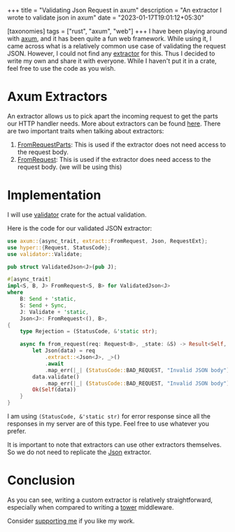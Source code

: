+++
title = "Validating Json Request in axum"
description = "An extractor I wrote to validate json in axum"
date = "2023-01-17T19:01:12+05:30"

[taxonomies]
tags = ["rust", "axum", "web"]
+++
I have been playing around with [axum](https://docs.rs/axum/latest/axum/index.html), and it has been quite a fun web framework. While using it, I came across what is a relatively common use case of validating the request JSON. However, I could not find any [extractor](https://docs.rs/axum/latest/axum/index.html#extractors) for this. Thus I decided to write my own and share it with everyone. While I haven't put it in a crate, feel free to use the code as you wish.

<!-- more -->

# Axum Extractors
An extractor allows us to pick apart the incoming request to get the parts our HTTP handler needs. More about extractors can be found [here](https://docs.rs/axum/latest/axum/extract/index.html). There are two important traits when talking about extractors:
1. [FromRequestParts](https://docs.rs/axum/latest/axum/extract/trait.FromRequestParts.html): This is used if the extractor does not need access to the request body.
2. [FromRequest](https://docs.rs/axum/latest/axum/extract/trait.FromRequest.html): This is used if the extractor does need access to the request body. (we will be using this)

# Implementation
I will use [validator](https://crates.io/crates/validator) crate for the actual validation.

Here is the code for our validated JSON extractor:
```rust
use axum::{async_trait, extract::FromRequest, Json, RequestExt};
use hyper::{Request, StatusCode};
use validator::Validate;

pub struct ValidatedJson<J>(pub J);

#[async_trait]
impl<S, B, J> FromRequest<S, B> for ValidatedJson<J>
where
    B: Send + 'static,
    S: Send + Sync,
    J: Validate + 'static,
    Json<J>: FromRequest<(), B>,
{
    type Rejection = (StatusCode, &'static str);

    async fn from_request(req: Request<B>, _state: &S) -> Result<Self, Self::Rejection> {
        let Json(data) = req
            .extract::<Json<J>, _>()
            .await
            .map_err(|_| (StatusCode::BAD_REQUEST, "Invalid JSON body"))?;
        data.validate()
            .map_err(|_| (StatusCode::BAD_REQUEST, "Invalid JSON body"))?;
        Ok(Self(data))
    }
}
```

I am using `(StatusCode, &'static str)` for error response since all the responses in my server are of this type. Feel free to use whatever you prefer.

It is important to note that extractors can use other extractors themselves. So we do not need to replicate the [Json](https://docs.rs/axum/latest/axum/struct.Json.html) extractor.

# Conclusion
As you can see, writing a custom extractor is relatively straightforward, especially when compared to writing a [tower](https://crates.io/crates/tower) middleware. 

Consider [supporting me](@/pages/supportme.md) if you like my work.
 
